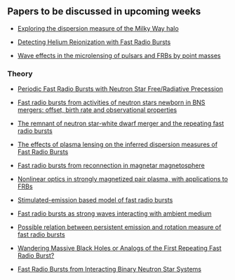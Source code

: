 <h2> Papers to be discussed in upcoming weeks</h2>

* [Exploring the dispersion measure of the Milky Way halo](https://arxiv.org/abs/2001.11105)

* [Detecting Helium Reionization with Fast Radio Bursts](https://arxiv.org/abs/2001.11517)

* [Wave effects in the microlensing of pulsars and FRBs by point masses](https://arxiv.org/abs/2002.01570)


<h3> Theory </h3>

* [Periodic Fast Radio Bursts with Neutron Star Free/Radiative Precession](https://arxiv.org/abs/2002.05752)

* [Fast radio bursts from activities of neutron stars newborn in BNS mergers: offset, birth rate and observational properties](https://arxiv.org/abs/2002.03507)

* [The remnant of neutron star-white dwarf merger and the repeating fast radio bursts](https://arxiv.org/abs/2002.03693)

* [The effects of plasma lensing on the inferred dispersion measures of Fast Radio Bursts](https://arxiv.org/abs/2001.02100)

* [Fast radio bursts from reconnection in magnetar magnetosphere](https://arxiv.org/abs/2001.02007)

* [Nonlinear optics in strongly magnetized pair plasma, with applications to FRBs](https://arxiv.org/abs/2001.09210)

* [Stimulated-emission based model of fast radio bursts](https://arxiv.org/abs/2001.10454)

* [Fast radio bursts as strong waves interacting with ambient medium](https://arxiv.org/abs/2001.10758)

* [Possible relation between persistent emission and rotation measure of fast radio bursts](https://arxiv.org/abs/2001.10761)

* [Wandering Massive Black Holes or Analogs of the First Repeating Fast Radio Burst?](https://arxiv.org/abs/2001.02688)

* [Fast Radio Bursts from Interacting Binary Neutron Star Systems](https://arxiv.org/abs/2002.00335)
